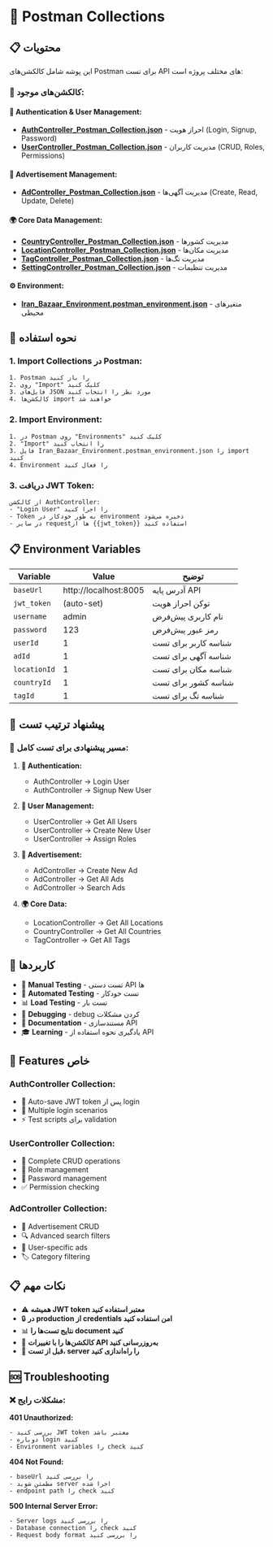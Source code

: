 # 📮 Postman Collections

## 📋 محتویات

این پوشه شامل کالکشن‌های Postman برای تست API های مختلف پروژه است:

### 📄 کالکشن‌های موجود:

#### **🔐 Authentication & User Management:**
- **[AuthController_Postman_Collection.json](AuthController_Postman_Collection.json)** - احراز هویت (Login, Signup, Password)
- **[UserController_Postman_Collection.json](UserController_Postman_Collection.json)** - مدیریت کاربران (CRUD, Roles, Permissions)

#### **📢 Advertisement Management:**
- **[AdController_Postman_Collection.json](AdController_Postman_Collection.json)** - مدیریت آگهی‌ها (Create, Read, Update, Delete)

#### **🌍 Core Data Management:**
- **[CountryController_Postman_Collection.json](CountryController_Postman_Collection.json)** - مدیریت کشورها
- **[LocationController_Postman_Collection.json](LocationController_Postman_Collection.json)** - مدیریت مکان‌ها
- **[TagController_Postman_Collection.json](TagController_Postman_Collection.json)** - مدیریت تگ‌ها
- **[SettingController_Postman_Collection.json](SettingController_Postman_Collection.json)** - مدیریت تنظیمات

#### **⚙️ Environment:**
- **[Iran_Bazaar_Environment.postman_environment.json](Iran_Bazaar_Environment.postman_environment.json)** - متغیرهای محیطی

## 🚀 نحوه استفاده

### 1. Import Collections در Postman:
```
1. Postman را باز کنید
2. روی "Import" کلیک کنید
3. فایل‌های JSON مورد نظر را انتخاب کنید
4. کالکشن‌ها import خواهند شد
```

### 2. Import Environment:
```
1. در Postman روی "Environments" کلیک کنید
2. "Import" را انتخاب کنید
3. فایل Iran_Bazaar_Environment.postman_environment.json را import کنید
4. Environment را فعال کنید
```

### 3. دریافت JWT Token:
```
از کالکشن AuthController:
- "Login User" را اجرا کنید
- Token به طور خودکار در environment ذخیره می‌شود
- در سایر requestها از {{jwt_token}} استفاده کنید
```

## 📋 Environment Variables

| Variable | Value | توضیح |
|----------|-------|--------|
| `baseUrl` | http://localhost:8005 | آدرس پایه API |
| `jwt_token` | (auto-set) | توکن احراز هویت |
| `username` | admin | نام کاربری پیش‌فرض |
| `password` | 123 | رمز عبور پیش‌فرض |
| `userId` | 1 | شناسه کاربر برای تست |
| `adId` | 1 | شناسه آگهی برای تست |
| `locationId` | 1 | شناسه مکان برای تست |
| `countryId` | 1 | شناسه کشور برای تست |
| `tagId` | 1 | شناسه تگ برای تست |

## 🔗 پیشنهاد ترتیب تست

### 🎯 **مسیر پیشنهادی برای تست کامل:**

1. **🔐 Authentication:**
   - AuthController → Login User
   - AuthController → Signup New User

2. **👥 User Management:**
   - UserController → Get All Users
   - UserController → Create New User
   - UserController → Assign Roles

3. **📢 Advertisement:**
   - AdController → Create New Ad
   - AdController → Get All Ads
   - AdController → Search Ads

4. **🌍 Core Data:**
   - LocationController → Get All Locations
   - CountryController → Get All Countries
   - TagController → Get All Tags

## 🎯 کاربردها

- 🧪 **Manual Testing** - تست دستی API ها
- 🔄 **Automated Testing** - تست خودکار
- 📊 **Load Testing** - تست بار
- 🐛 **Debugging** - debug کردن مشکلات
- 📝 **Documentation** - مستندسازی API
- 🎓 **Learning** - یادگیری نحوه استفاده از API

## 🔧 Features خاص

### **AuthController Collection:**
- 🔄 Auto-save JWT token پس از login
- 🧪 Multiple login scenarios
- ⚡ Test scripts برای validation

### **UserController Collection:**
- 👥 Complete CRUD operations
- 🔐 Role management
- 🔑 Password management
- ✅ Permission checking

### **AdController Collection:**
- 📢 Advertisement CRUD
- 🔍 Advanced search filters  
- 👤 User-specific ads
- 🏷️ Category filtering

## 📋 نکات مهم

- ⚠️ **همیشه JWT token معتبر استفاده کنید**
- 🔒 **در production از credentials امن استفاده کنید**
- 📊 **نتایج تست‌ها را document کنید**
- 🔄 **کالکشن‌ها را با تغییرات API به‌روزرسانی کنید**
- 🧪 **قبل از تست، server را راه‌اندازی کنید**

## 🆘 Troubleshooting

### ❌ **مشکلات رایج:**

**401 Unauthorized:**
```
- بررسی کنید JWT token معتبر باشد
- دوباره login کنید
- Environment variables را check کنید
```

**404 Not Found:**
```
- baseUrl را بررسی کنید
- مطمئن شوید server اجرا شده
- endpoint path را check کنید
```

**500 Internal Server Error:**
```
- Server logs را بررسی کنید
- Database connection را check کنید
- Request body format را بررسی کنید
```
